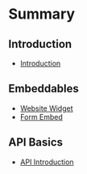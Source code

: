 # Summary

## Introduction

* [Introduction](README.md)

## Embeddables

* [Website Widget](embeddables/website-widget.md)
* [Form Embed](embeddables/form-embed.md)

## API Basics

* [API Introduction](api-basics/api-introduction.md)

